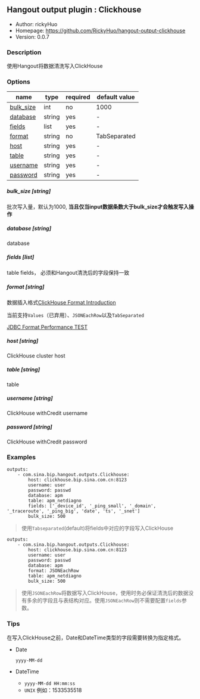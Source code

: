 ## Hangout output plugin : Clickhouse

* Author: rickyHuo
* Homepage: https://github.com/RickyHuo/hangout-output-clickhouse
* Version: 0.0.7

### Description

使用Hangout将数据清洗写入ClickHouse

### Options

| name | type | required | default value |
| --- | --- | --- | --- |
| [bulk_size](#bulk_size-list) | int | no | 1000 |
| [database](#database-string) | string | yes | - |
| [fields](#fields-list) | list | yes | - |
| [format](#format-string) | string | no | TabSeparated |
| [host](#host-string) | string | yes | - |
| [table](#table-string) | string | yes | - |
| [username](#username-string) | string | yes | - |
| [password](#password-string) | string | yes | - |

##### bulk_size [string]

批次写入量，默认为1000, **当且仅当input数据条数大于bulk_size才会触发写入操作**

##### database [string]

database

##### fields [list]

table fields， 必须和Hangout清洗后的字段保持一致

##### format [string]

数据插入格式[ClickHouse Format Introduction](https://clickhouse.yandex/docs/en/formats/)

当前支持`Values`（已弃用）、`JSONEachRow`以及`TabSeparated`

[JDBC Format Performance TEST](./docs/jdbc_format_performance.md)

##### host [string]

ClickHouse cluster host

##### table [string]

table

##### username [string]

ClickHouse withCredit username

##### password [string]

ClickHouse withCredit password

### Examples

```
outputs:
    - com.sina.bip.hangout.outputs.Clickhouse:
        host: clickhouse.bip.sina.com.cn:8123
        username: user
        password: passwd
        database: apm
        table: apm_netdiagno
        fields: ['_device_id', '_ping_small', '_domain', '_traceroute', '_ping_big', 'date', 'ts', '_snet']
        bulk_size: 500
```

> 使用`Tabseparated`(default)将fields中对应的字段写入ClickHouse

```
outputs:
    - com.sina.bip.hangout.outputs.Clickhouse:
        host: clickhouse.bip.sina.com.cn:8123
        username: user
        password: passwd
        database: apm
        format: JSONEachRow
        table: apm_netdiagno
        bulk_size: 500
```
> 使用`JSONEachRow`将数据写入ClickHouse，使用时务必保证清洗后的数据没有多余的字段且与表结构对应。使用`JSONEachRow`则不需要配置`fields`参数。


### Tips

在写入ClickHouse之前，Date和DateTime类型的字段需要转换为指定格式。

- Date

    `yyyy-MM-dd`

- DateTime

    - `yyyy-MM-dd HH:mm:ss`
    - `UNIX` 例如：1533535518
